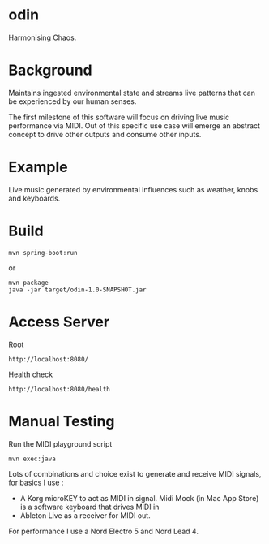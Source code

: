 # odin

Harmonising Chaos.

# Background

Maintains ingested environmental state and streams live patterns that can be experienced by our human senses.

The first milestone of this software will focus on driving live music performance via MIDI.  Out of this specific
use case will emerge an abstract concept to drive other outputs and consume other inputs.

# Example

Live music generated by environmental influences such as weather, knobs and keyboards.

# Build

    mvn spring-boot:run

or

    mvn package
    java -jar target/odin-1.0-SNAPSHOT.jar



# Access Server

Root

    http://localhost:8080/

Health check

    http://localhost:8080/health

# Manual Testing

Run the MIDI playground script

    mvn exec:java

Lots of combinations and choice exist to generate and receive MIDI signals, for basics I use :

* A Korg microKEY to act as MIDI in signal.  Midi Mock (in Mac App Store) is a software keyboard that drives MIDI in
* Ableton Live as a receiver for MIDI out.

For performance I use a Nord Electro 5 and Nord Lead 4.
